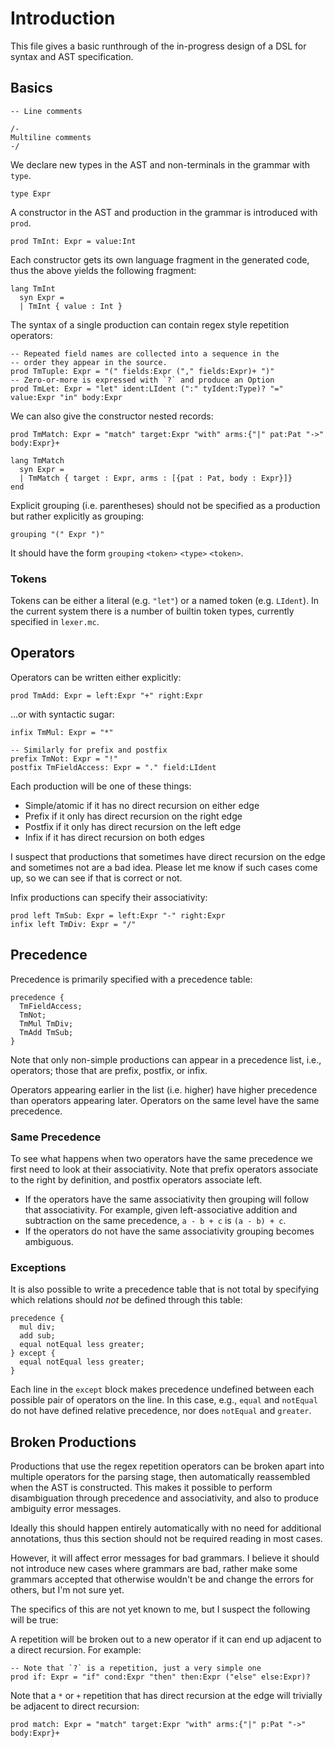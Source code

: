 # Introduction

This file gives a basic runthrough of the in-progress design of a DSL
for syntax and AST specification.

## Basics

```
-- Line comments

/-
Multiline comments
-/
```

We declare new types in the AST and non-terminals in
the grammar with `type`.

```
type Expr
```

A constructor in the AST and production in the grammar is introduced
with `prod`.

```
prod TmInt: Expr = value:Int
```

Each constructor gets its own language fragment in the generated code,
thus the above yields the following fragment:

```
lang TmInt
  syn Expr =
  | TmInt { value : Int }
```

The syntax of a single production can contain regex style repetition
operators:

```
-- Repeated field names are collected into a sequence in the
-- order they appear in the source.
prod TmTuple: Expr = "(" fields:Expr ("," fields:Expr)+ ")"
-- Zero-or-more is expressed with `?` and produce an Option
prod TmLet: Expr = "let" ident:LIdent (":" tyIdent:Type)? "=" value:Expr "in" body:Expr
```
We can also give the constructor nested records:

```
prod TmMatch: Expr = "match" target:Expr "with" arms:{"|" pat:Pat "->" body:Expr}+
```

```
lang TmMatch
  syn Expr =
  | TmMatch { target : Expr, arms : [{pat : Pat, body : Expr}]}
end
```

Explicit grouping (i.e. parentheses) should not be specified as a
production but rather explicitly as grouping:

```
grouping "(" Expr ")"
```

It should have the form `grouping` `<token>` `<type>` `<token>`.

### Tokens

Tokens can be either a literal (e.g. `"let"`) or a named token
(e.g. `LIdent`). In the current system there is a number of builtin
token types, currently specified in `lexer.mc`.

## Operators

Operators can be written either explicitly:
```
prod TmAdd: Expr = left:Expr "+" right:Expr
```

...or with syntactic sugar:
```
infix TmMul: Expr = "*"

-- Similarly for prefix and postfix
prefix TmNot: Expr = "!"
postfix TmFieldAccess: Expr = "." field:LIdent
```

Each production will be one of these things:
- Simple/atomic if it has no direct recursion on either edge
- Prefix if it only has direct recursion on the right edge
- Postfix if it only has direct recursion on the left edge
- Infix if it has direct recursion on both edges

I suspect that productions that sometimes have direct recursion on the
edge and sometimes not are a bad idea. Please let me know if such
cases come up, so we can see if that is correct or not.

Infix productions can specify their associativity:

```
prod left TmSub: Expr = left:Expr "-" right:Expr
infix left TmDiv: Expr = "/"
```

## Precedence

Precedence is primarily specified with a precedence table:

```
precedence {
  TmFieldAccess;
  TmNot;
  TmMul TmDiv;
  TmAdd TmSub;
}
```
Note that only non-simple productions can appear in a precedence list,
i.e., operators; those that are prefix, postfix, or infix.

Operators appearing earlier in the list (i.e. higher) have higher
precedence than operators appearing later. Operators on the same
level have the same precedence.

### Same Precedence

To see what happens when two operators have the same precedence we
first need to look at their associativity. Note that prefix operators
associate to the right by definition, and postfix operators associate
left.

- If the operators have the same associativity then grouping will
  follow that associativity. For example, given left-associative
  addition and subtraction on the same precedence, `a - b + c` is
  `(a - b) + c`.
- If the operators do not have the same associativity grouping becomes
  ambiguous.

### Exceptions

It is also possible to write a precedence table that is not total by
specifying which relations should *not* be defined through this table:

```
precedence {
  mul div;
  add sub;
  equal notEqual less greater;
} except {
  equal notEqual less greater;
}
```

Each line in the `except` block makes precedence undefined between
each possible pair of operators on the line. In this case, e.g.,
`equal` and `notEqual` do not have defined relative precedence, nor
does `notEqual` and `greater`.

## Broken Productions

Productions that use the regex repetition operators can be broken
apart into multiple operators for the parsing stage, then
automatically reassembled when the AST is constructed. This makes it
possible to perform disambiguation through precedence and
associativity, and also to produce ambiguity error messages.

Ideally this should happen entirely automatically with no need for
additional annotations, thus this section should not be required
reading in most cases.

However, it will affect error messages for bad grammars. I believe it
should not introduce new cases where grammars are bad, rather make
some grammars accepted that otherwise wouldn't be and change the
errors for others, but I'm not sure yet.

The specifics of this are not yet known to me, but I suspect the
following will be true:

A repetition will be broken out to a new operator if it can end up
adjacent to a direct recursion. For example:

```
-- Note that `?` is a repetition, just a very simple one
prod if: Expr = "if" cond:Expr "then" then:Expr ("else" else:Expr)?
```

Note that a `*` or `+` repetition that has direct recursion at the
edge will trivially be adjacent to direct recursion:


```
prod match: Expr = "match" target:Expr "with" arms:{"|" p:Pat "->" body:Expr}+
```

